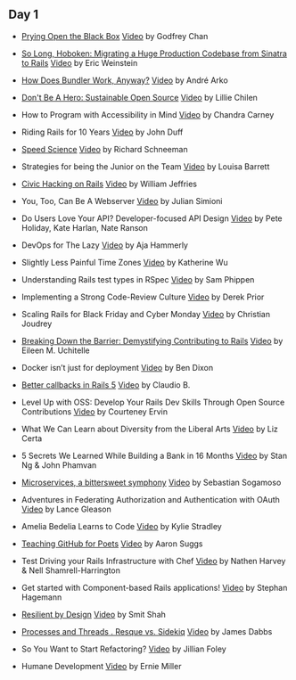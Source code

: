 ## Day 1

- [Prying Open the Black Box](https://speakerdeck.com/chancancode/prying-open-the-black-box) [Video](#)
  by Godfrey Chan

- [So Long, Hoboken: Migrating a Huge Production Codebase from Sinatra to Rails](https://speakerdeck.com/ericqweinstein/so-long-hoboken-migrating-from-sinatra-to-rails) [Video](#)
  by Eric Weinstein

- [How Does Bundler Work, Anyway?](https://speakerdeck.com/indirect/how-does-bundler-work-anyway) [Video](#)
  by André Arko

- [Don't Be A Hero: Sustainable Open Source](https://speakerdeck.com/lilliealbert/dont-be-a-hero-sustainable-open-source) [Video](https://www.youtube.com/watch?v=KpMC8z8r73g)
  by Lillie Chilen

- How to Program with Accessibility in Mind [Video](#)
  by Chandra Carney

- Riding Rails for 10 Years [Video](https://www.youtube.com/watch?v=R8UtOQbVmYo)
  by John Duff

- [Speed Science](https://speakerdeck.com/schneems/speed-science) [Video](#)
  by Richard Schneeman

- Strategies for being the Junior on the Team [Video](https://www.youtube.com/watch?v=SaNlfSeTWwI)
  by Louisa Barrett

- [Civic Hacking on Rails](http://www.slideshare.net/WilliamJeffries1/civic-hacking-on-rails) [Video](https://www.youtube.com/watch?v=BlFtNc76x9Q)
  by William Jeffries

- You, Too, Can Be A Webserver [Video](#)
  by Julian Simioni

- Do Users Love Your API? Developer-focused API Design [Video](https://www.youtube.com/watch?v=8p10bGFM9dg)
  by Pete Holiday, Kate Harlan, Nate Ranson

- DevOps for The Lazy [Video](https://www.youtube.com/watch?v=CVO_imNSw2o)
  by Aja Hammerly

- Slightly Less Painful Time Zones [Video](#)
  by Katherine Wu

- Understanding Rails test types in RSpec [Video](https://www.youtube.com/watch?v=SOi_1reKn8M)
  by Sam Phippen

- Implementing a Strong Code-Review Culture [Video](https://www.youtube.com/watch?v=PJjmw9TRB7s)
  by Derek Prior

- Scaling Rails for Black Friday and Cyber Monday [Video](#)
  by Christian Joudrey

- [Breaking Down the Barrier: Demystifying Contributing to Rails](https://speakerdeck.com/eileencodes/breaking-down-the-barrier-demystifying-contributing-to-rails) [Video](https://www.youtube.com/watch?v=7zoD6NZy6vY)
  by Eileen M. Uchitelle

- Docker isn’t just for deployment [Video](https://www.youtube.com/watch?v=NGcT0dGivoM)
  by Ben Dixon

- [Better callbacks in Rails 5](https://speakerdeck.com/claudiob/better-callbacks-in-rails-5) [Video](#)
  by Claudio B.

- Level Up with OSS: Develop Your Rails Dev Skills Through Open Source Contributions [Video](https://www.youtube.com/watch?v=QJpkRZn2p9k)
  by Courteney Ervin

- What We Can Learn about Diversity from the Liberal Arts [Video](#)
  by Liz Certa

- 5 Secrets We Learned While Building a Bank in 16 Months [Video](#)
  by Stan Ng & John Phamvan

- [Microservices, a bittersweet symphony](https://speakerdeck.com/sebasoga/microservices-a-bittersweet-symphony-railsconf-2015) [Video](https://www.youtube.com/watch?v=mU4BMf0wS7Q)
  by Sebastian Sogamoso

- Adventures in Federating Authorization and Authentication with OAuth [Video](#)
  by Lance Gleason

- Amelia Bedelia Learns to Code [Video](https://www.youtube.com/watch?v=bSbla50tqZE)
  by Kylie Stradley

- [Teaching GitHub for Poets](https://speakerdeck.com/ktheory/teaching-github-for-poets-railsconf-2015) [Video](#)
  by Aaron Suggs

- Test Driving your Rails Infrastructure with Chef [Video](#)
  by Nathen Harvey & Nell Shamrell-Harrington

- Get started with Component-based Rails applications! [Video](#)
  by Stephan Hagemann

- [Resilient by Design](https://speakerdeck.com/who828/resillent-by-design) [Video](https://www.youtube.com/watch?v=_yEz9-Vu8YM&feature=em-uploademail)
  by Smit Shah

- [Processes and Threads . Resque vs. Sidekiq](https://speakerdeck.com/jdabbs/processes-and-threads-resque-vs-sidekiq) [Video](#)
  by James Dabbs

- So You Want to Start Refactoring? [Video](https://www.youtube.com/watch?v=HFaXuMQTnOc)
  by Jillian Foley

- Humane Development [Video](https://www.youtube.com/watch?v=-ZLYxLjwNWo)
  by Ernie Miller
